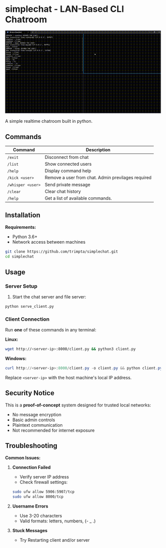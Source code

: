 # simplechat - LAN-Based CLI Chatroom

![Demo GIF](./demo.gif)

A simple realtime chatroom built in python.

## Commands

| Command         | Description                          |
|-----------------|--------------------------------------|
| `/exit`         | Disconnect from chat                 |
| `/list`         | Show connected users                 |
| `/help`         | Display command help                 |
| `/kick <user>`  | Remove a user from chat. Admin previlages required              |
| `/whisper <user>` | Send private message               |
| `/clear`        | Clear chat history                   |
| `/help`         | Get a list of available commands.    |

## Installation

**Requirements:**

- Python 3.6+
- Network access between machines

```bash
git clone https://github.com/trimpta/simplechat.git
cd simplechat
```

## Usage

### Server Setup

1. Start the chat server and file server:

```bash
python serve_client.py
```

### Client Connection

Run **one** of these commands in any terminal:

**Linux:**

```bash
wget http://<server-ip>:8000/client.py && python3 client.py
```

**Windows:**

```powershell
curl http://<server-ip>:8000/client.py -o client.py && python client.py
```

Replace `<server-ip>` with the host machine's local IP address.

## Security Notice

This is a **proof-of-concept** system designed for trusted local networks:

- No message encryption
- Basic admin controls
- Plaintext communication
- Not recommended for internet exposure

## Troubleshooting

**Common Issues:**

1. **Connection Failed**
   - Verify server IP address
   - Check firewall settings:

   ```bash
   sudo ufw allow 5906:5907/tcp
   sudo ufw allow 8000/tcp
   ```

2. **Username Errors**
   - Use 3-20 characters
   - Valid formats: letters, numbers, (- _ .)

3. **Stuck Messages**
   - Try Restarting client and/or server
